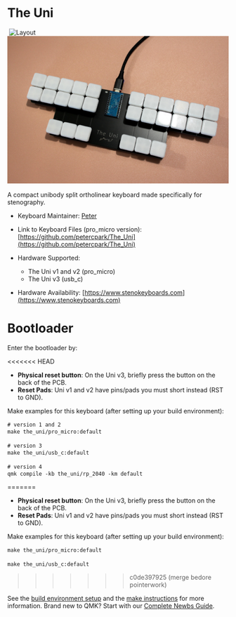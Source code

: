 # The Uni

​
![Layout](https://docs.stenokeyboards.com/images/uni-layout.png)
![The Uni v2](https://github.com/petercpark/The_Uni/blob/main/Pics/uni%20v2/uni-v2.JPG?raw=true)

A compact unibody split ortholinear keyboard made specifically for stenography.

-   Keyboard Maintainer: [Peter](https://github.com/petercpark)
-   Link to Keyboard Files (pro_micro version): [https://github.com/petercpark/The_Uni](https://github.com/petercpark/The_Uni)
-   Hardware Supported:

    -   The Uni v1 and v2 (pro_micro)
    -   The Uni v3 (usb_c)

-   Hardware Availability: [https://www.stenokeyboards.com](https://www.stenokeyboards.com)

# Bootloader

Enter the bootloader by:

<<<<<<< HEAD
-   **Physical reset button**: On the Uni v3, briefly press the button on the back of the PCB.
-   **Reset Pads**: Uni v1 and v2 have pins/pads you must short instead (RST to GND).

Make examples for this keyboard (after setting up your build environment):

    # version 1 and 2
    make the_uni/pro_micro:default

    # version 3
    make the_uni/usb_c:default

    # version 4
    qmk compile -kb the_uni/rp_2040 -km default
=======
* **Physical reset button**: On the Uni v3, briefly press the button on the back of the PCB.
* **Reset Pads**: Uni v1 and v2 have pins/pads you must short instead (RST to GND).

Make examples for this keyboard (after setting up your build environment):

    make the_uni/pro_micro:default

    make the_uni/usb_c:default
>>>>>>> c0de397925 (merge bedore pointerwork)

See the [build environment setup](https://docs.qmk.fm/#/getting_started_build_tools) and the [make instructions](https://docs.qmk.fm/#/getting_started_make_guide) for more information. Brand new to QMK? Start with our [Complete Newbs Guide](https://docs.qmk.fm/#/newbs).
